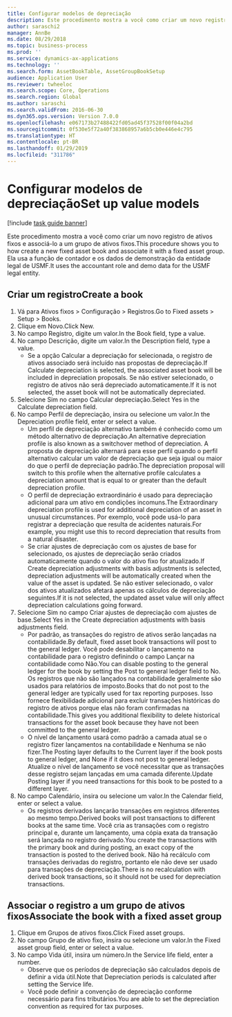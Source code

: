 ```yaml
---
title: Configurar modelos de depreciação
description: Este procedimento mostra a você como criar um novo registro de ativos fixos e associá-lo a um grupo de ativos fixos.
author: saraschi2
manager: AnnBe
ms.date: 08/29/2018
ms.topic: business-process
ms.prod: ''
ms.service: dynamics-ax-applications
ms.technology: ''
ms.search.form: AssetBookTable, AssetGroupBookSetup
audience: Application User
ms.reviewer: twheeloc
ms.search.scope: Core, Operations
ms.search.region: Global
ms.author: saraschi
ms.search.validFrom: 2016-06-30
ms.dyn365.ops.version: Version 7.0.0
ms.openlocfilehash: e067173b27488422fd05ad45f37528f00f04a2bd
ms.sourcegitcommit: 0f530e5f72a40f383868957a6b5cb0e446e4c795
ms.translationtype: HT
ms.contentlocale: pt-BR
ms.lasthandoff: 01/29/2019
ms.locfileid: "311786"
---
```

# <a name="set-up-value-models"></a><span data-ttu-id="0a5d2-103">Configurar modelos de depreciação</span><span class="sxs-lookup"><span data-stu-id="0a5d2-103">Set up value models</span></span>

[!include [task guide banner](../../includes/task-guide-banner.md)]

<span data-ttu-id="0a5d2-104">Este procedimento mostra a você como criar um novo registro de ativos fixos e associá-lo a um grupo de ativos fixos.</span><span class="sxs-lookup"><span data-stu-id="0a5d2-104">This procedure shows you to how create a new fixed asset book and associate it with a fixed asset group.</span></span> <span data-ttu-id="0a5d2-105">Ela usa a função de contador e os dados de demonstração da entidade legal de USMF.</span><span class="sxs-lookup"><span data-stu-id="0a5d2-105">It uses the accountant role and demo data for the USMF legal entity.</span></span>


## <a name="create-a-book"></a><span data-ttu-id="0a5d2-106">Criar um registro</span><span class="sxs-lookup"><span data-stu-id="0a5d2-106">Create a book</span></span>
1. <span data-ttu-id="0a5d2-107">Vá para Ativos fixos > Configuração > Registros.</span><span class="sxs-lookup"><span data-stu-id="0a5d2-107">Go to Fixed assets > Setup > Books.</span></span>
2. <span data-ttu-id="0a5d2-108">Clique em Novo.</span><span class="sxs-lookup"><span data-stu-id="0a5d2-108">Click New.</span></span>
3. <span data-ttu-id="0a5d2-109">No campo Registro, digite um valor.</span><span class="sxs-lookup"><span data-stu-id="0a5d2-109">In the Book field, type a value.</span></span>
4. <span data-ttu-id="0a5d2-110">No campo Descrição, digite um valor.</span><span class="sxs-lookup"><span data-stu-id="0a5d2-110">In the Description field, type a value.</span></span>
    * <span data-ttu-id="0a5d2-111">Se a opção Calcular a depreciação for selecionada, o registro de ativos associado será incluído nas propostas de depreciação.</span><span class="sxs-lookup"><span data-stu-id="0a5d2-111">If Calculate depreciation is selected, the associated asset book will be included in depreciation proposals.</span></span> <span data-ttu-id="0a5d2-112">Se não estiver selecionado, o registro de ativos não será depreciado automaticamente.</span><span class="sxs-lookup"><span data-stu-id="0a5d2-112">If it is not selected, the asset book will not be automatically depreciated.</span></span>  
5. <span data-ttu-id="0a5d2-113">Selecione Sim no campo Calcular depreciação.</span><span class="sxs-lookup"><span data-stu-id="0a5d2-113">Select Yes in the Calculate depreciation field.</span></span>
6. <span data-ttu-id="0a5d2-114">No campo Perfil de depreciação, insira ou selecione um valor.</span><span class="sxs-lookup"><span data-stu-id="0a5d2-114">In the Depreciation profile field, enter or select a value.</span></span>
    * <span data-ttu-id="0a5d2-115">Um perfil de depreciação alternativo também é conhecido como um método alternativo de depreciação.</span><span class="sxs-lookup"><span data-stu-id="0a5d2-115">An alternative depreciation profile is also known as a switchover method of depreciation.</span></span> <span data-ttu-id="0a5d2-116">A proposta de depreciação alternará para esse perfil quando o perfil alternativo calcular um valor de depreciação que seja igual ou maior do que o perfil de depreciação padrão.</span><span class="sxs-lookup"><span data-stu-id="0a5d2-116">The depreciation proposal will switch to this profile when the alternative profile calculates a depreciation amount that is equal to or greater than the default depreciation profile.</span></span>  
    * <span data-ttu-id="0a5d2-117">O perfil de depreciação extraordinário é usado para depreciação adicional para um ativo em condições incomuns.</span><span class="sxs-lookup"><span data-stu-id="0a5d2-117">The Extraordinary depreciation profile is used for additional depreciation of an asset in unusual circumstances.</span></span> <span data-ttu-id="0a5d2-118">Por exemplo, você pode usá-lo para registrar a depreciação que resulta de acidentes naturais.</span><span class="sxs-lookup"><span data-stu-id="0a5d2-118">For example, you might use this to record depreciation that results from a natural disaster.</span></span>  
    * <span data-ttu-id="0a5d2-119">Se criar ajustes de depreciação com os ajustes de base for selecionado, os ajustes de depreciação serão criados automaticamente quando o valor do ativo fixo for atualizado.</span><span class="sxs-lookup"><span data-stu-id="0a5d2-119">If Create depreciation adjustments with basis adjustments is selected, depreciation adjustments will be automatically created when the value of the asset is updated.</span></span> <span data-ttu-id="0a5d2-120">Se não estiver selecionado, o valor dos ativos atualizados afetará apenas os cálculos de depreciação seguintes.</span><span class="sxs-lookup"><span data-stu-id="0a5d2-120">If it is not selected, the updated asset value will only affect depreciation calculations going forward.</span></span>  
7. <span data-ttu-id="0a5d2-121">Selecione Sim no campo Criar ajustes de depreciação com ajustes de base.</span><span class="sxs-lookup"><span data-stu-id="0a5d2-121">Select Yes in the Create depreciation adjustments with basis adjustments field.</span></span>
    * <span data-ttu-id="0a5d2-122">Por padrão, as transações do registro de ativos serão lançadas na contabilidade.</span><span class="sxs-lookup"><span data-stu-id="0a5d2-122">By default, fixed asset book transactions will post to the general ledger.</span></span> <span data-ttu-id="0a5d2-123">Você pode desabilitar o lançamento na contabilidade para o registro definindo o campo Lançar na contabilidade como Não.</span><span class="sxs-lookup"><span data-stu-id="0a5d2-123">You can disable posting to the general ledger for the book by setting the Post to general ledger field to No.</span></span> <span data-ttu-id="0a5d2-124">Os registros que não são lançados na contabilidade geralmente são usados para relatórios de imposto.</span><span class="sxs-lookup"><span data-stu-id="0a5d2-124">Books that do not post to the general ledger are typically used for tax reporting purposes.</span></span> <span data-ttu-id="0a5d2-125">Isso fornece flexibilidade adicional para excluir transações históricas do registro de ativos porque elas não foram confirmadas na contabilidade.</span><span class="sxs-lookup"><span data-stu-id="0a5d2-125">This gives you additional flexibility to delete historical transactions for the asset book because they have not been committed to the general ledger.</span></span>  
    * <span data-ttu-id="0a5d2-126">O nível de lançamento usará como padrão a camada atual se o registro fizer lançamentos na contabilidade e Nenhuma se não fizer.</span><span class="sxs-lookup"><span data-stu-id="0a5d2-126">The Posting layer defaults to the Current layer if the book posts to general ledger, and None if it does not post to general ledger.</span></span> <span data-ttu-id="0a5d2-127">Atualize o nível de lançamento se você necessitar que as transações desse registro sejam lançadas em uma camada diferente.</span><span class="sxs-lookup"><span data-stu-id="0a5d2-127">Update Posting layer if you need transactions for this book to be posted to a different layer.</span></span>  
8. <span data-ttu-id="0a5d2-128">No campo Calendário, insira ou selecione um valor.</span><span class="sxs-lookup"><span data-stu-id="0a5d2-128">In the Calendar field, enter or select a value.</span></span>
    * <span data-ttu-id="0a5d2-129">Os registros derivados lançarão transações em registros diferentes ao mesmo tempo.</span><span class="sxs-lookup"><span data-stu-id="0a5d2-129">Derived books will post transactions to different books at the same time.</span></span> <span data-ttu-id="0a5d2-130">Você cria as transações com o registro principal e, durante um lançamento, uma cópia exata da transação será lançada no registro derivado.</span><span class="sxs-lookup"><span data-stu-id="0a5d2-130">You create the transactions with the primary book and during posting, an exact copy of the transaction is posted to the derived book.</span></span> <span data-ttu-id="0a5d2-131">Não há recálculo com transações derivadas do registro, portanto ele não deve ser usado para transações de depreciação.</span><span class="sxs-lookup"><span data-stu-id="0a5d2-131">There is no recalculation with derived book transactions, so it should not be used for depreciation transactions.</span></span>  

## <a name="associate-the-book-with-a-fixed-asset-group"></a><span data-ttu-id="0a5d2-132">Associar o registro a um grupo de ativos fixos</span><span class="sxs-lookup"><span data-stu-id="0a5d2-132">Associate the book with a fixed asset group</span></span>
1. <span data-ttu-id="0a5d2-133">Clique em Grupos de ativos fixos.</span><span class="sxs-lookup"><span data-stu-id="0a5d2-133">Click Fixed asset groups.</span></span>
2. <span data-ttu-id="0a5d2-134">No campo Grupo de ativo fixo, insira ou selecione um valor.</span><span class="sxs-lookup"><span data-stu-id="0a5d2-134">In the Fixed asset group field, enter or select a value.</span></span>
3. <span data-ttu-id="0a5d2-135">No campo Vida útil, insira um número.</span><span class="sxs-lookup"><span data-stu-id="0a5d2-135">In the Service life field, enter a number.</span></span>
    * <span data-ttu-id="0a5d2-136">Observe que os períodos de depreciação são calculados depois de definir a vida útil.</span><span class="sxs-lookup"><span data-stu-id="0a5d2-136">Note that Depreciation periods is calculated after setting the Service life.</span></span>  
    * <span data-ttu-id="0a5d2-137">Você pode definir a convenção de depreciação conforme necessário para fins tributários.</span><span class="sxs-lookup"><span data-stu-id="0a5d2-137">You are able to set the depreciation convention as required for tax purposes.</span></span>  

